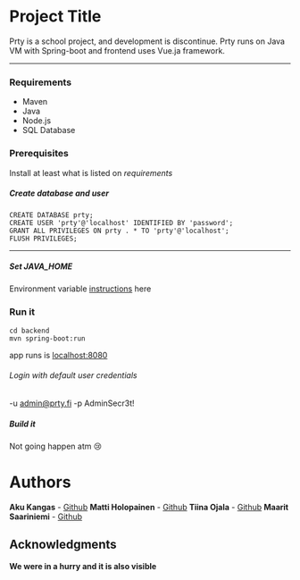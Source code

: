 # Project Title
Prty is a school project, and development is discontinue.  Prty runs on Java VM with Spring-boot and frontend uses Vue.ja framework.

------------
### Requirements
* Maven
* Java
* Node.js
* SQL Database

### Prerequisites
Install at least what is listed on *requirements*

##### Create database and user
```
CREATE DATABASE prty;
CREATE USER 'prty'@'localhost' IDENTIFIED BY 'password';
GRANT ALL PRIVILEGES ON prty . * TO 'prty'@'localhost';
FLUSH PRIVILEGES;
```

------------

##### Set JAVA_HOME
Environment variable [instructions](http://google.com "instructions") here


### Run it
```
cd backend
mvn spring-boot:run
```
app runs is [localhost:8080](http://localhost:8080/ "localhost:8080")

###### Login with default user credentials
-u admin@prty.fi
-p AdminSecr3t!

##### Build it
Not going happen atm :cry:

# Authors
**Aku Kangas** - [Github](https://github.com/nnaku "Github")
**Matti Holopainen** - [Github](https://github.com/MattiJH "Github")
**Tiina Ojala** - [Github](https://github.com/Tiunu "Github")
**Maarit Saariniemi** - [Github](http://https://github.com/maaritti "Github")

## Acknowledgments

**We were in a hurry and it is also visible**
